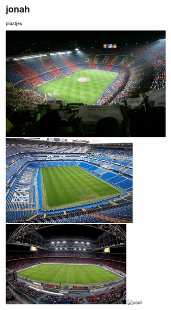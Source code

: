 # jonah
plaatjes

![het groote camp nou](Camp-Nou-Stadium.jpg)
![real madrid](real)
![arena](images.duckduckgo.com.jpeg)
![cool](jonah)
